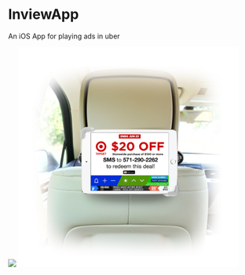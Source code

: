 # InviewApp

An iOS App for playing ads in uber

<img width="450" src="https://github.com/gauravk92/InviewApp/raw/master/public/car_headrest_blur-3.png">

<img width="450" src="https://github.com/gauravk92/InviewApp/raw/master/public/car_headrest-new.png">
